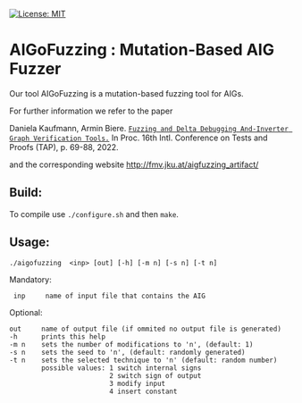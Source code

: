 [![License: MIT](https://img.shields.io/badge/License-MIT-yellow.svg)](https://opensource.org/licenses/MIT)

AIGoFuzzing : Mutation-Based AIG Fuzzer
=================================================

Our tool AIGoFuzzing is a mutation-based fuzzing tool for AIGs.

For further information we refer to the paper

Daniela Kaufmann, Armin Biere. 
 [`Fuzzing and Delta Debugging And-Inverter Graph Verification Tools.`](https://danielakaufmann.at/wp-content/uploads/2022/07/TAP_Kaufmann.pdf)
In Proc. 16th Intl. Conference on Tests and Proofs (TAP), p. 69-88, 2022.

and the corresponding website http://fmv.jku.at/aigfuzzing_artifact/  

Build:
----------------------------------

To compile use `./configure.sh` and then `make`.

Usage:
----------------------------------

  `./aigofuzzing  <inp> [out] [-h] [-m n] [-s n] [-t n]`

Mandatory:  


     inp     name of input file that contains the AIG

Optional:  


    out     name of output file (if ommited no output file is generated)   
    -h      prints this help  
    -m n    sets the number of modifications to 'n', (default: 1)  
    -s n    sets the seed to 'n', (default: randomly generated)  
    -t n    sets the selected technique to 'n' (default: random number)  
            possible values: 1 switch internal signs  
                             2 switch sign of output  
                             3 modify input  
                             4 insert constant  
